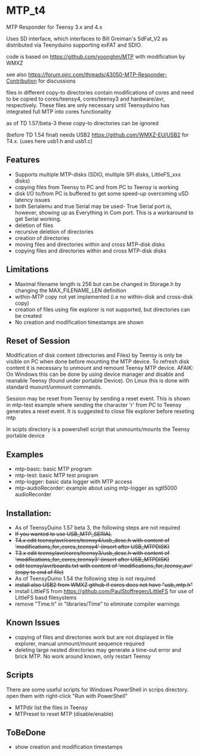 # MTP_t4

MTP Responder for Teensy 3.x and 4.x

Uses SD interface, which interfaces to Bill Greiman's SdFat_V2 as distributed via Teenyduino supporting exFAT and SDIO. 

code is based on https://github.com/yoonghm/MTP with modification by WMXZ

see also https://forum.pjrc.com/threads/43050-MTP-Responder-Contribution for discussions

files in different copy-to directories contain modifications of cores and need to be copied to cores/teensy4, cores/teensy3 and hardware/avr, respectively. These files are only necessary until Teensyduino has integrated full MTP into cores functionality

as of TD 1.57/beta-3 these copy-to directories can be ignored

(before TD 1.54 final) needs USB2 https://github.com/WMXZ-EU/USB2 for T4.x. (uses here usb1.h and usb1.c)


## Features
 - Supports multiple MTP-disks (SDIO, multiple SPI disks, LittleFS_xxx disks)
 - copying files from Teensy to PC  and from PC to Teensy is working
 - disk I/O to/from PC is buffered to get some speed-up overcoming uSD latency issues
 - both Serialemu and true Serial may be used- True Serial port is, however, showing up as Everything in Com port. This is a workaround to get Serial working.
 - deletion of files
 - recursive deletion of directories
 - creation of directories
 - moving files and directories within and cross MTP-disk disks
 - copying files and directories within and cross MTP-disk disks

## Limitations
 - Maximal filename length is 256 but can be changed in Storage.h by changing the MAX_FILENAME_LEN definition
 - within-MTP copy not yet implemented (i.e no within-disk and cross-disk copy)
 - creation of files using file explorer is not supported, but directories can be created
 - No creation and modification timestamps are shown
 
## Reset of Session
Modification of disk content (directories and Files) by Teensy is only be visible on PC when done before mounting the MTP device. To refresh disk content it is necessary to unmount and remount Teensy MTP device. AFAIK: On Windows this can be done by using device manager and disable and reanable Teensy (found under portable Device). On Linux this is done with standard muount/unmount commands.

Session may be reset from Teensy by sending a reset event. This is shown in mtp-test example where sending the character 'r' from PC to Teensy generates a reset event. It is suggested to close file explorer before reseting mtp

In scipts directory is a powershell script that unmounts/mounts the Teensy portable device

## Examples
 - mtp-basic:  basic MTP program
 - mtp-test:   basic MTP test program
 - mtp-logger: basic data logger with MTP access
 - mtp-audioRecorder: example about using mtp-logger as sgtl5000 audioRecorder
 
## Installation:
 - As of TeensyDuino 1.57 beta 3, the following steps are not required
  - ~~If you wanted to use USB_MTP_SERIAL~~
   - ~~T4.x edit teensy/avr/cores/teensy4/usb_desc.h with content of 'modifications_for_cores_teensy4' (insert after USB_MTPDISK)~~
   - ~~T3.x edit teensy/avr/cores/teensy3/usb_desc.h with content of 'modifications_for_cores_teensy3' (insert after USB_MTPDISK)~~
   - ~~edit teensy/avr/boards.txt with content of 'modifications_for_teensy_avr' (copy to end of file)~~
 - As of TeensyDuino 1.54 the following step is not required
 - ~~install also USB2 from WMXZ github if cores does not have "usb_mtp.h"~~
 - install LittleFS from https://github.com/PaulStoffregen/LittleFS for use of LittleFS basd filesystems
 - remove "Time.h" in "libraries/Time" to eliminate compiler warnings

 ## Known Issues
   - copying of files and directories work but are not displayed in file explorer, manual unmount/mount sequence required
   - deleting large nested directories may generate a time-out error and brick MTP. No work around known, only restart Teensy
   
 ## Scripts
 There are some useful scripts for Windows PowerShell in scrips directory. open them with right-click "Run with PowerShell"
  - MTPdir list the files in Teensy 
  - MTPreset to reset MTP (disable/enable)
 
 ## ToBeDone
 - show creation and modification timestamps

